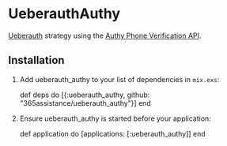 # UeberauthAuthy

[Ueberauth](https://github.com/ueberauth/ueberauth) strategy using the [Authy Phone Verification API](https://docs.authy.com/phone_verification.html).

## Installation

  1. Add ueberauth_authy to your list of dependencies in `mix.exs`:

        def deps do
          [{:ueberauth_authy, github: "365assistance/ueberauth_authy"}]
        end

  2. Ensure ueberauth_authy is started before your application:

        def application do
          [applications: [:ueberauth_authy]]
        end
